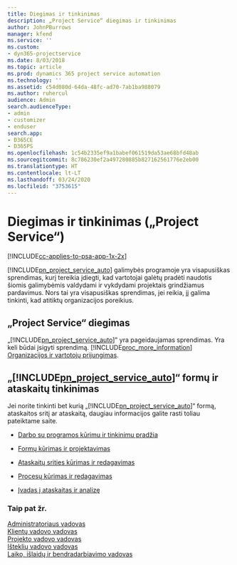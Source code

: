 ```yaml
---
title: Diegimas ir tinkinimas
description: „Project Service“ diegimas ir tinkinimas
author: JohnPBurrows
manager: kfend
ms.service: ''
ms.custom:
- dyn365-projectservice
ms.date: 8/03/2018
ms.topic: article
ms.prod: dynamics 365 project service automation
ms.technology: ''
ms.assetid: c54d080d-64da-48fc-ad70-7ab1ba988079
ms.author: ruhercul
audience: Admin
search.audienceType:
- admin
- customizer
- enduser
search.app:
- D365CE
- D365PS
ms.openlocfilehash: 1c54b2335ef9a1babef061519da53ae68bfd48ab
ms.sourcegitcommit: 8c786230ef2a497280885b827162561776e2eb00
ms.translationtype: HT
ms.contentlocale: lt-LT
ms.lasthandoff: 03/24/2020
ms.locfileid: "3753615"
---
```

# <a name="install-and-customize-project-service"></a>Diegimas ir tinkinimas („Project Service“)

[!INCLUDE[cc-applies-to-psa-app-1x-2x](../includes/cc-applies-to-psa-app-1x-2x.md)]

[!INCLUDE[pn_project_service_auto](../includes/pn-project-service-auto.md)] galimybės programoje yra visapusiškas sprendimas, kurį tereikia įdiegti, kad vartotojai galėtų pradėti naudotis šiomis galimybėmis valdydami ir vykdydami projektais grindžiamus pardavimus. Nors tai yra visapusiškas sprendimas, jei reikia, jį galima tinkinti, kad atitiktų organizacijos poreikius.  
<!-- TODO: I expect to find the information on how to get and install this here. Please find that and add it here. Same for Project Service.--> 
  
## <a name="install-project-service"></a>„Project Service“ diegimas  
 „[!INCLUDE[pn_project_service_auto](../includes/pn-project-service-auto.md)]‟ yra pageidaujamas sprendimas. Yra keli būdai įsigyti sprendimą. [!INCLUDE[proc_more_information](../includes/proc-more-information.md)] [Organizacijos ir vartotojų prijungimas](../admin/onboard-your-organization-and-users-to-dynamics-365-online.md).  
  
## <a name="customize-pn_project_service_auto-forms-and-reports"></a>„[!INCLUDE[pn_project_service_auto](../includes/pn-project-service-auto.md)]“ formų ir ataskaitų tinkinimas  
 Jei norite tinkinti bet kurią „[!INCLUDE[pn_project_service_auto](../includes/pn-project-service-auto.md)]“ formą, ataskaitos sritį ar ataskaitą, daugiau informacijos galite rasti toliau pateiktame saite.  
  
- [Darbo su programos kūrimu ir tinkinimu pradžia](../customize/getting-started-customization.md)  
  
- [Formų kūrimas ir projektavimas](../customize/create-design-forms.md)  
  
- [Ataskaitų srities kūrimas ir redagavimas](../customize/create-edit-dashboards.md)  
  
- [Procesų kūrimas ir redagavimas](../customize/guide-staff-through-common-tasks-processes.md)  
  
- [Įvadas į ataskaitas ir analizę](../analytics/reporting-analytics-with-dynamics-365.md)  
  
### <a name="see-also"></a>Taip pat žr.  
 [Administratoriaus vadovas](../project-service/admin-guide.md)   
 [Klientų vadovo vadovas](../project-service/account-manager-guide.md)   
 [Projekto vadovo vadovas](../project-service/project-manager-guide.md)   
 [Išteklių vadovo vadovas](../project-service/resource-manager-guide.md)   
 [Laiko, išlaidų ir bendradarbiavimo vadovas](../project-service/time-expense-collaboration-guide.md)
